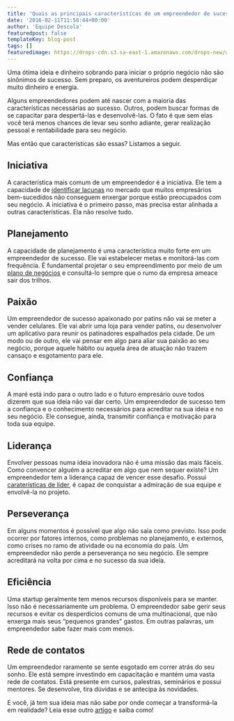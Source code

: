 ```yaml
---
title: 'Quais as principais características de um empreendedor de sucesso?'
date: '2016-02-11T11:58:44+00:00'
author: 'Equipe Descola'
featuredpost: false
templateKey: blog-post
tags: []
featuredimage: https://drops-cdn.s3.sa-east-1.amazonaws.com/drops-new/wp-content/uploads/2016/02/11115844/jeitoempreendedor-150x150.jpeg
---
```

Uma ótima ideia e dinheiro sobrando para iniciar o próprio negócio não são sinônimos de sucesso. Sem preparo, os aventureiros podem desperdiçar muito dinheiro e energia.

Alguns empreendedores podem até nascer com a maioria das características necessárias ao sucesso. Outros, podem buscar formas de se capacitar para despertá-las e desenvolvê-las. O fato é que sem elas você terá menos chances de levar seu sonho adiante, gerar realização pessoal e rentabilidade para seu negócio.

Mas então que características são essas? Listamos a seguir.

Iniciativa
----------

A característica mais comum de um empreendedor é a iniciativa. Ele tem a capacidade de [<u>identificar lacunas</u>](http://descola.org/drops/empreender-e-resolver-problemas/) no mercado que muitos empresários bem-sucedidos não conseguem enxergar porque estão preocupados com seu negócio. A iniciativa é o primeiro passo, mas precisa estar alinhada a outras características. Ela não resolve tudo.

Planejamento
------------

A capacidade de planejamento é uma característica muito forte em um empreendedor de sucesso. Ele vai estabelecer metas e monitorá-las com frequência. É fundamental projetar o seu empreendimento por meio de um [<u>plano de negócios</u>](http://descola.org/drops/aprenda-a-montar-um-plano-de-negocios-e-comece-a-empreender-com-o-pe-direito/) e consultá-lo sempre que o rumo da empresa ameace sair dos trilhos.

Paixão
------

Um empreendedor de sucesso apaixonado por patins não vai se meter a vender celulares. Ele vai abrir uma loja para vender patins, ou desenvolver um aplicativo para reunir os patinadores espalhados pela cidade. De um modo ou de outro, ele vai pensar em algo para aliar sua paixão ao seu negócio, porque aquele hábito ou aquela área de atuação não trazem cansaço e esgotamento para ele.

Confiança
---------

A maré está indo para o outro lado e o futuro empresário ouve todos dizerem que sua ideia não vai dar certo. Um empreendedor de sucesso tem a confiança e o conhecimento necessários para acreditar na sua ideia e no seu negócio. Ele consegue, ainda, transmitir confiança e motivação para toda sua equipe.

Liderança
---------

Envolver pessoas numa ideia inovadora não é uma missão das mais fáceis. Como convencer alguém a acreditar em algo que nem sequer existe? Um empreendedor tem a liderança capaz de vencer esse desafio. Possui [<u>caraterísticas de líder</u>](http://descola.org/drops/12-atitudes-que-diferenciam-o-bom-lider-do-chefe-mediocre/), é capaz de conquistar a admiração de sua equipe e envolvê-la no projeto.

Perseverança
------------

Em alguns momentos é possível que algo não saia como previsto. Isso pode ocorrer por fatores internos, como problemas no planejamento, e externos, como crises no ramo de atividade ou na economia do país. Um empreendedor não perde a perseverança no seu negócio. Ele sempre acreditará na volta por cima e no sucesso da sua ideia.

Eficiência
----------

Uma startup geralmente tem menos recursos disponíveis para se manter. Isso não é necessariamente um problema. O empreendedor sabe gerir seus recursos e evitar os desperdícios comuns de uma multinacional, que não enxerga mais seus “pequenos grandes” gastos. Em outras palavras, um empreendedor sabe fazer mais com menos.

Rede de contatos
----------------

Um empreendedor raramente se sente esgotado em correr atrás do seu sonho. Ele está sempre investindo em capacitação e mantém uma vasta rede de contatos. Está presente em cursos, palestras, seminários e possui mentores. Se desenvolve, tira dúvidas e se antecipa às novidades.

E você, já tem sua ideia mas não sabe por onde começar a transformá-la em realidade? Leia esse outro [<u>artigo</u>](http://descola.org/drops/saiba-como-transformar-uma-boa-ideia-em-oportunidade/) e saiba como!